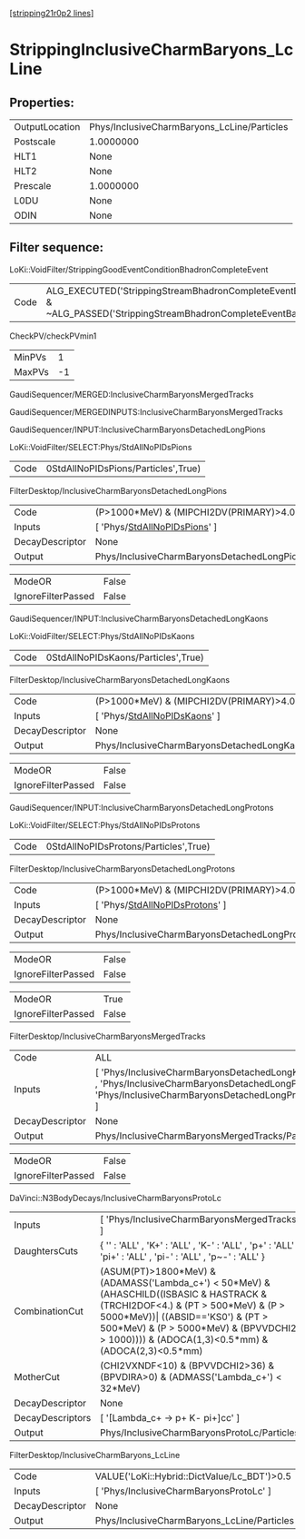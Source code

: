 [[stripping21r0p2 lines]](./stripping21r0p2-index)

# StrippingInclusiveCharmBaryons_LcLine

## Properties:

|                |                                             |
|----------------|---------------------------------------------|
| OutputLocation | Phys/InclusiveCharmBaryons_LcLine/Particles |
| Postscale      | 1.0000000                                   |
| HLT1           | None                                        |
| HLT2           | None                                        |
| Prescale       | 1.0000000                                   |
| L0DU           | None                                        |
| ODIN           | None                                        |

## Filter sequence:

LoKi::VoidFilter/StrippingGoodEventConditionBhadronCompleteEvent

|      |                                                                                                                          |
|------|--------------------------------------------------------------------------------------------------------------------------|
| Code | ALG_EXECUTED('StrippingStreamBhadronCompleteEventBadEvent') & ~ALG_PASSED('StrippingStreamBhadronCompleteEventBadEvent') |

CheckPV/checkPVmin1

|        |     |
|--------|-----|
| MinPVs | 1   |
| MaxPVs | -1  |

GaudiSequencer/MERGED:InclusiveCharmBaryonsMergedTracks

GaudiSequencer/MERGEDINPUTS:InclusiveCharmBaryonsMergedTracks

GaudiSequencer/INPUT:InclusiveCharmBaryonsDetachedLongPions

LoKi::VoidFilter/SELECT:Phys/StdAllNoPIDsPions

|      |                                     |
|------|-------------------------------------|
| Code | 0StdAllNoPIDsPions/Particles',True) |

FilterDesktop/InclusiveCharmBaryonsDetachedLongPions

|                 |                                                                                       |
|-----------------|---------------------------------------------------------------------------------------|
| Code            | (P\>1000\*MeV) & (MIPCHI2DV(PRIMARY)\>4.0)                                            |
| Inputs          | [ 'Phys/[StdAllNoPIDsPions](./stripping21r0p2-commonparticles-stdallnopidspions)' ] |
| DecayDescriptor | None                                                                                  |
| Output          | Phys/InclusiveCharmBaryonsDetachedLongPions/Particles                                 |

|                    |       |
|--------------------|-------|
| ModeOR             | False |
| IgnoreFilterPassed | False |

GaudiSequencer/INPUT:InclusiveCharmBaryonsDetachedLongKaons

LoKi::VoidFilter/SELECT:Phys/StdAllNoPIDsKaons

|      |                                     |
|------|-------------------------------------|
| Code | 0StdAllNoPIDsKaons/Particles',True) |

FilterDesktop/InclusiveCharmBaryonsDetachedLongKaons

|                 |                                                                                       |
|-----------------|---------------------------------------------------------------------------------------|
| Code            | (P\>1000\*MeV) & (MIPCHI2DV(PRIMARY)\>4.0)                                            |
| Inputs          | [ 'Phys/[StdAllNoPIDsKaons](./stripping21r0p2-commonparticles-stdallnopidskaons)' ] |
| DecayDescriptor | None                                                                                  |
| Output          | Phys/InclusiveCharmBaryonsDetachedLongKaons/Particles                                 |

|                    |       |
|--------------------|-------|
| ModeOR             | False |
| IgnoreFilterPassed | False |

GaudiSequencer/INPUT:InclusiveCharmBaryonsDetachedLongProtons

LoKi::VoidFilter/SELECT:Phys/StdAllNoPIDsProtons

|      |                                       |
|------|---------------------------------------|
| Code | 0StdAllNoPIDsProtons/Particles',True) |

FilterDesktop/InclusiveCharmBaryonsDetachedLongProtons

|                 |                                                                                           |
|-----------------|-------------------------------------------------------------------------------------------|
| Code            | (P\>1000\*MeV) & (MIPCHI2DV(PRIMARY)\>4.0)                                                |
| Inputs          | [ 'Phys/[StdAllNoPIDsProtons](./stripping21r0p2-commonparticles-stdallnopidsprotons)' ] |
| DecayDescriptor | None                                                                                      |
| Output          | Phys/InclusiveCharmBaryonsDetachedLongProtons/Particles                                   |

|                    |       |
|--------------------|-------|
| ModeOR             | False |
| IgnoreFilterPassed | False |

|                    |       |
|--------------------|-------|
| ModeOR             | True  |
| IgnoreFilterPassed | False |

FilterDesktop/InclusiveCharmBaryonsMergedTracks

|                 |                                                                                                                                                       |
|-----------------|-------------------------------------------------------------------------------------------------------------------------------------------------------|
| Code            | ALL                                                                                                                                                   |
| Inputs          | [ 'Phys/InclusiveCharmBaryonsDetachedLongKaons' , 'Phys/InclusiveCharmBaryonsDetachedLongPions' , 'Phys/InclusiveCharmBaryonsDetachedLongProtons' ] |
| DecayDescriptor | None                                                                                                                                                  |
| Output          | Phys/InclusiveCharmBaryonsMergedTracks/Particles                                                                                                      |

|                    |       |
|--------------------|-------|
| ModeOR             | False |
| IgnoreFilterPassed | False |

DaVinci::N3BodyDecays/InclusiveCharmBaryonsProtoLc

|                  |                                                                                                                                                                                                                                                                                      |
|------------------|--------------------------------------------------------------------------------------------------------------------------------------------------------------------------------------------------------------------------------------------------------------------------------------|
| Inputs           | [ 'Phys/InclusiveCharmBaryonsMergedTracks' ]                                                                                                                                                                                                                                       |
| DaughtersCuts    | { '' : 'ALL' , 'K+' : 'ALL' , 'K-' : 'ALL' , 'p+' : 'ALL' , 'pi+' : 'ALL' , 'pi-' : 'ALL' , 'p~-' : 'ALL' }                                                                                                                                                                          |
| CombinationCut   | (ASUM(PT)\>1800\*MeV) & (ADAMASS('Lambda_c+') \< 50\*MeV) & (AHASCHILD((ISBASIC & HASTRACK & (TRCHI2DOF\<4.) & (PT \> 500\*MeV) & (P \> 5000\*MeV))\| ((ABSID=='KS0') & (PT \> 500\*MeV) & (P \> 5000\*MeV) & (BPVVDCHI2 \> 1000)))) & (ADOCA(1,3)\<0.5\*mm) & (ADOCA(2,3)\<0.5\*mm) |
| MotherCut        | (CHI2VXNDF\<10) & (BPVVDCHI2\>36) & (BPVDIRA\>0) & (ADMASS('Lambda_c+') \< 32\*MeV)                                                                                                                                                                                                  |
| DecayDescriptor  | None                                                                                                                                                                                                                                                                                 |
| DecayDescriptors | [ '[Lambda_c+ -\> p+ K- pi+]cc' ]                                                                                                                                                                                                                                                |
| Output           | Phys/InclusiveCharmBaryonsProtoLc/Particles                                                                                                                                                                                                                                          |

FilterDesktop/InclusiveCharmBaryons_LcLine

|                 |                                              |
|-----------------|----------------------------------------------|
| Code            | VALUE('LoKi::Hybrid::DictValue/Lc_BDT')\>0.5 |
| Inputs          | [ 'Phys/InclusiveCharmBaryonsProtoLc' ]    |
| DecayDescriptor | None                                         |
| Output          | Phys/InclusiveCharmBaryons_LcLine/Particles  |

